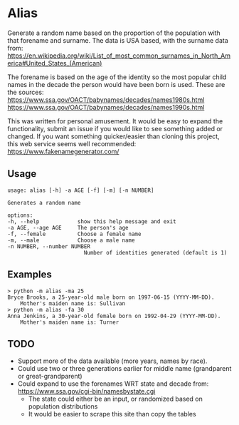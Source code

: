 # Alias
Generate a random name based on the proportion of the population with that forename and surname. The data is USA based, with the surname data from:
https://en.wikipedia.org/wiki/List_of_most_common_surnames_in_North_America#United_States_(American)

The forename is based on the age of the identity so the most popular child names in the decade the person would have been born is used.  These are the sources:
https://www.ssa.gov/OACT/babynames/decades/names1980s.html
https://www.ssa.gov/OACT/babynames/decades/names1990s.html

This was written for personal amusement.  It would be easy to expand the functionality, submit an issue if you would like to see something added or changed.
If you want something quicker/easier than cloning this project, this web service seems well recommended: https://www.fakenamegenerator.com/

## Usage
    usage: alias [-h] -a AGE [-f] [-m] [-n NUMBER]

    Generates a random name

    options:
    -h, --help            show this help message and exit
    -a AGE, --age AGE     The person's age
    -f, --female          Choose a female name
    -m, --male            Choose a male name
    -n NUMBER, --number NUMBER
                            Number of identities generated (default is 1)

## Examples
    > python -m alias -ma 25
    Bryce Brooks, a 25-year-old male born on 1997-06-15 (YYYY-MM-DD).
        Mother's maiden name is: Sullivan
    > python -m alias -fa 30
    Anna Jenkins, a 30-year-old female born on 1992-04-29 (YYYY-MM-DD).
        Mother's maiden name is: Turner

## TODO
 * Support more of the data available (more years, names by race).
 * Could use two or three generations earlier for middle name (grandparent or great-grandparent)
 * Could expand to use the forenames WRT state and decade from: https://www.ssa.gov/cgi-bin/namesbystate.cgi
    * The state could either be an input, or randomized based on population distributions
    * It would be easier to scrape this site than copy the tables
